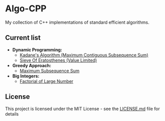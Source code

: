 # Algo-CPP
My collection of C++ implementations of standard efficient algorithms.

## Current list

- **Dynamic Programming:**
  - [Kadane's Algorithm (Maximum Contiguous Subsequence Sum)](Dynamic%20Programming/MaximumSubsequenceSum-Contiguous.cpp)
  - [Sieve Of Eratosthenes (Value Limited)](Dynamic%20Programming/SieveOfEratosthenes-ValueLimited.cpp)
- **Greedy Approach:**
  - [Maximum Subsequence Sum](Greedy%20Approach/MaximumSubsequenceSum.cpp)
- **Big Integers:**
  - [Factorial of Large Number](Big%20Integers/FactorialOfLargeNumber.cpp)

## License

This project is licensed under the MIT License - see the [LICENSE.md](LICENSE.md) file for details